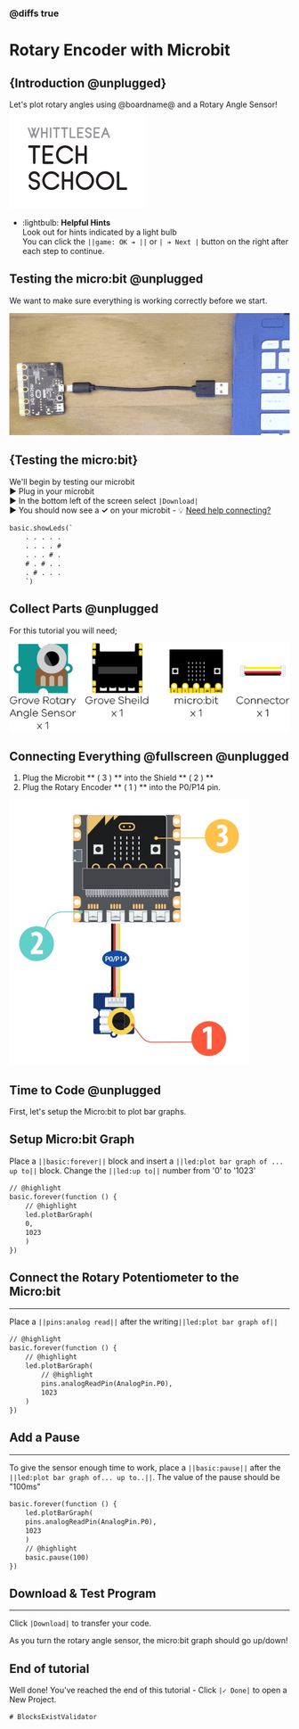 <!--
Written by: casey 

Last updated: 26/11

Ready for Upload: Y

Image Update completed (future task: create new images)

Tasks:
- add photo image of microbit display to 'time to code'

-->


### @diffs true

# Rotary Encoder with Microbit

## {Introduction @unplugged}
Let's plot rotary angles using @boardname@ and a Rotary Angle Sensor!
![WTS Logo](https://raw.githubusercontent.com/WTS-MP/MakecodeMicrobit/refs/heads/master/assets/WTSLogo.png)

  - :lightbulb: **Helpful Hints**   
  Look out for hints indicated by a light bulb   
You can click the ``||game: OK ➔ ||`` or ``| ➔ Next |`` button on the right after each step to continue.

## Testing the micro:bit @unplugged
We want to make sure everything is working correctly before we start.

![Plugging in microbit](https://raw.githubusercontent.com/WTS-MP/MakecodeMicrobit/refs/heads/master/assets/microbitplugin.gif)   

## {Testing the micro:bit}
We'll begin by testing our microbit   
► Plug in your microbit   
► In the bottom left of the screen select  ``|Download|``  
► You should now see a **✓** on your microbit  -  💡 [Need help connecting?](https://www.youtube.com/watch?v=qSjMDG84bMY)

```template
basic.showLeds(`
    . . . . .
    . . . . #
    . . . # .
    # . # . .
    . # . . .
    `)
```


## Collect Parts @unplugged

For this tutorial you will need;

![Parts Needed 1 Rotary, 1 microbit, 1 sheild](https://raw.githubusercontent.com/WTS-MP/MakecodeMicrobit/refs/heads/master/assets/GroveSensors/GroveRotary.png)


## Connecting Everything  @fullscreen @unplugged
1. Plug the Microbit ** ( 3 ) ** into the Shield ** ( 2 ) **
2. Plug the Rotary Encoder ** ( 1 ) ** into the P0/P14 pin.

![Connection Image](https://raw.githubusercontent.com/WTS-MP/MakecodeMicrobit/refs/heads/master/assets/GroveSensors/rotaryAnglesensor.jpg)

## Time to Code @unplugged

First, let's setup the Micro:bit to plot bar graphs.

## Setup Micro:bit Graph
Place a ``||basic:forever||`` block and insert a ``||led:plot bar graph of ... up to||`` block. Change the ``||led:up to||`` number from '0' to '1023' 

```blocks
// @highlight
basic.forever(function () {
    // @highlight
    led.plotBarGraph(
    0,
    1023
    )
})
```



##  Connect the Rotary Potentiometer to the Micro:bit
-------------------------------
Place a ``||pins:analog read||`` after the writing``||led:plot bar graph of||``

```blocks
// @highlight
basic.forever(function () {
    // @highlight
    led.plotBarGraph(
        // @highlight
        pins.analogReadPin(AnalogPin.P0),
        1023
    )
})
```

## Add a Pause
-----------------------------------------------------
To give the sensor enough time to work, place a ``||basic:pause||`` after the ``||led:plot bar graph of... up to..||``. The value of the pause should be "100ms"

```blocks
basic.forever(function () {
    led.plotBarGraph(
    pins.analogReadPin(AnalogPin.P0),
    1023
    )
    // @highlight
    basic.pause(100)
})
```



## Download & Test Program
--------------------
Click ``|Download|`` to transfer your code. 

As you turn the rotary angle sensor, the micro:bit graph should go up/down!

## End of tutorial

Well done! You've reached the end of this tutorial - Click  ``|✓ Done|`` to open a New Project.

```validation.global
# BlocksExistValidator
```



